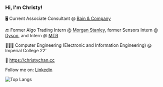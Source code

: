 ### Hi, I'm Christy!

🖥️ Current Associate Consultant @ [Bain & Company](https://www.bain.com/)

🔙 Former Algo Trading Intern @ [Morgan Stanley](https://www.morganstanley.com/), former Sensors Intern @ [Dyson](https://dyson.com), and Intern @ [MTR](https://mtr.com.hk)

👨🏽‍🎓 Computer Engineering (Electronic and Information Engineering) @ Imperial College 22'

🔗 https://christychan.cc

Follow me on: [Linkedin](https://www.linkedin.com/in/christychan14/)

![Top Langs](https://github-readme-stats.vercel.app/api/top-langs/?username=christyc14&layout=compact&langs_count=8) 
